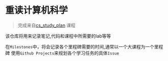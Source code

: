 # 重读计算机科学

> 完成来自[cs_study_plan](https://github.com/spring2go/cs_study_plan) 课程

该仓库将用来记录笔记,代码和课程中所需要的lab等等

在`Milestones`中，将会记录各个里程碑需要的时间,通常以一个大课程为一个里程碑
使用`Github Projects`来规划各个学习任务的具体`Issue`